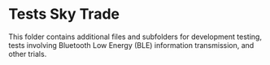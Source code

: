 # Tests Sky Trade
This folder contains additional files and subfolders for development testing, tests involving Bluetooth Low Energy (BLE) information transmission, and other trials.

